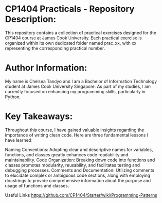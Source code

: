 # CP1404 Practicals - Repository Description:

This repository contains a collection of practical exercises designed for the CP1404 course at James Cook University. Each practical exercise is organized within its own dedicated folder named prac_xx, with xx representing the corresponding practical number.

# Author Information:

My name is Chelsea Tandyo and I am a Bachelor of Information Technology student at James Cook University Singapore. As part of my studies, I am currently focused on enhancing my programming skills, particularly in Python.

# Key Takeaways:

Throughout this course, I have gained valuable insights regarding the importance of writing clean code. Here are three fundamental lessons I have learned:

Naming Conventions: Adopting clear and descriptive names for variables, functions, and classes greatly enhances code readability and maintainability.
Code Organization: Breaking down code into functions and classes promotes modularity, reusability, and facilitates testing and debugging processes.
Comments and Documentation: Utilizing comments to elucidate complex or ambiguous code sections, along with employing docstrings to provide comprehensive information about the purpose and usage of functions and classes.

Useful Links https://github.com/CP1404/Starter/wiki/Programming-Patterns
